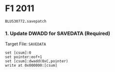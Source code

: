 #  F1 2011  

`BLUS30772.savepatch`

### 1. Update DWADD for SAVEDATA (Required)

Target File: `SAVEDATA`

```
set [csum]:0
set pointer:eof+1
set [csum]:dwadd(0xC,pointer)
write at 0x000000:[csum]
```

